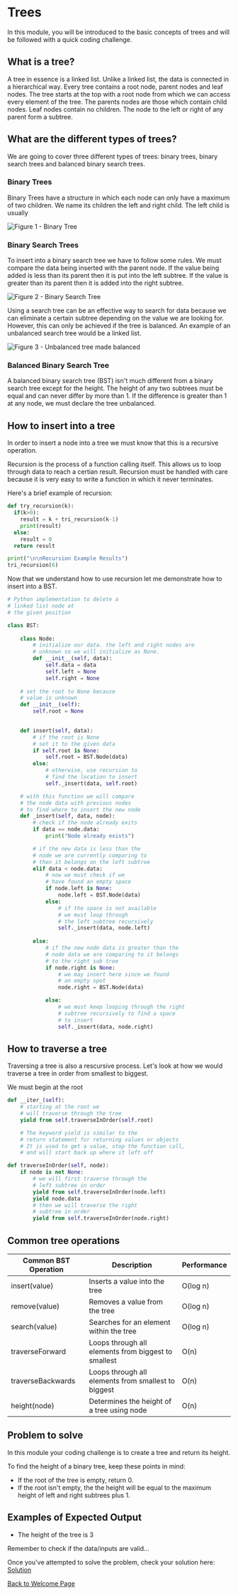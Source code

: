 # Trees
In this module, you will be introduced to the basic concepts of trees and will be followed with a quick coding challenge.

## What is a tree?
A tree in essence is a linked list. Unlike a linked list, the data is connected in a hierarchical way. Every tree contains a root node, parent nodes and leaf nodes. The tree starts at the top with a root node from which we can access every element of the tree. The parents nodes are those which contain child nodes. Leaf nodes contain no children. The node to the left or right of any parent form a subtree.

## What are the different types of trees?
We are going to cover three different types of trees: binary trees, binary search trees and balanced binary search trees.

### Binary Trees
Binary Trees have a structure in which each node can only have a maximum of two children. We name its children the left and right child. The left child is usually

![Figure 1 - Binary Tree](/assets/Binary_tree_(oriented_digraph).png)

### Binary Search Trees
To insert into a binary search tree we have to follow some rules. We must compare the data being inserted with the parent node. If the value being added is less than its parent then it is put into the left subtree. If the value is greater than its parent then it is added into the right subtree.

![Figure 2 - Binary Search Tree](/assets/Binary_search_tree.jpeg)

Using a search tree can be an effective way to search for data because we can eliminate a certain subtree depending on the value we are looking for. However, this can only be achieved if the tree is balanced. An example of an unbalanced search tree would be a linked list.

![Figure 3 - Unbalanced tree made balanced](/assets/unbalanced_tree_made_balanced.jpeg)

### Balanced Binary Search Tree
A balanced binary search tree (BST) isn't much different from a binary search tree except for the height. The height of any two subtrees must be equal and can never differ by more than 1. If the difference is greater than 1 at any node, we must declare the tree unbalanced.

## How to insert into a tree
In order to insert a node into a tree we must know that this is a recursive operation.

Recursion is the process of a function calling itself. This allows us to loop through data to reach a certian result. Recursion must be handled with care because it is very easy to write a function in which it never terminates.

Here's a brief example of recursion:
```python
def try_recursion(k):
  if(k>0):
    result = k + tri_recursion(k-1)
    print(result)
  else:
    result = 0
  return result

print("\n\nRecursion Example Results")
tri_recursion(6)
```

Now that we understand how to use recursion let me demonstrate how to insert into a BST.

```python
# Python implementation to delete a
# linked list node at
# the given position

class BST:
    
    class Node:
        # initialize our data. the left and right nodes are
        # unknown so we will initialize as None.
        def __init__(self, data):
            self.data = data
            self.left = None
            self.right = None
    
    # set the root to None because
    # value is unknown
    def __init__(self):
        self.root = None
    

    def insert(self, data):
        # if the root is None
        # set it to the given data
        if self.root is None:
            self.root = BST.Node(data)
        else:
            # otherwise, use recursion to
            # find the location to insert
            self._insert(data, self.root)

    # with this function we will compare
    # the node data with previous nodes
    # to find where to insert the new node
    def _insert(self, data, node):
        # check if the node already exits
        if data == node.data:
            print("Node already exists")

        # if the new data is less than the
        # node we are currently comparing to
        # then it belongs on the left subtree
        elif data < node.data:
            # now we must check if we
            # have found an empty space
            if node.left is None:
                node.left = BST.Node(data)
            else:
                # if the space is not available
                # we must loop through
                # the left subtree recursively
                self._insert(data, node.left)
        
        else:
            # if the new node data is greater than the
            # node data we are comparing to it belongs
            # to the right sub tree
            if node.right is None:
                # we may insert here since we found
                # an empty spot
                node.right = BST.Node(data)

            else:
                # we must keep looping through the right
                # subtree recursively to find a space
                # to insert
                self._insert(data, node.right)
```

## How to traverse a tree
Traversing a tree is also a rescursive process. Let's look at how we would traverse a tree in order from smallest to biggest.

We must begin at the root
```python
def __iter_(self):
    # starting at the root we
    # will traverse through the tree
    yield from self.traverseInOrder(self.root)

    # The keyword yield is similar to the
    # return statement for returning values or objects
    # It is used to get a value, stop the function call,
    # and will start back up where it left off

def traverseInOrder(self, node):
    if node is not None:
        # we will first traverse through the
        # left subtree in order
        yield from self.traverseInOrder(node.left)
        yield node.data
        # then we will traverse the right
        # subtree in order
        yield from self.traverseInOrder(node.right)
```

## Common tree operations
Common BST Operation | Description | Performance
-------------------- | ----------- | -----------
insert(value) | Inserts a value into the tree | O(log n)
remove(value) | Removes a value from the tree | O(log n)
search(value) | Searches for an element within the tree | O(log n)
traverseForward | Loops through all elements from biggest to smallest | O(n)
traverseBackwards | Loops through all elements from smallest to biggest | O(n)
height(node) | Determines the height of a tree using node | O(n)

## Problem to solve
In this module your coding challenge is to create a tree and return its height.

To find the height of a binary tree, keep these points in mind:
- If the root of the tree is empty, return 0.
- If the root isn't empty, the the height will be equal to the maximum height of left and right subtrees plus 1.

## Examples of Expected Output
- The height of the tree is 3

Remember to check if the data/inputs are valid...

Once you've attempted to solve the problem, check your solution here: [Solution](trees-solution.py)

[Back to Welcome Page](0-welcome.md)